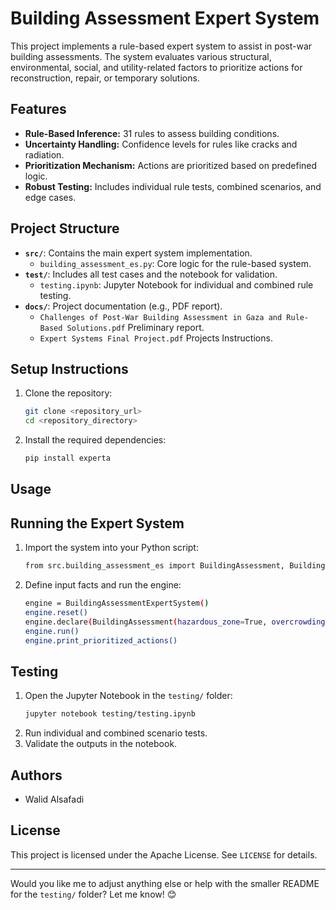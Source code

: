# Building Assessment Expert System

This project implements a rule-based expert system to assist in post-war building assessments. The system evaluates various structural, environmental, social, and utility-related factors to prioritize actions for reconstruction, repair, or temporary solutions.

## Features
- **Rule-Based Inference:** 31 rules to assess building conditions.
- **Uncertainty Handling:** Confidence levels for rules like cracks and radiation.
- **Prioritization Mechanism:** Actions are prioritized based on predefined logic.
- **Robust Testing:** Includes individual rule tests, combined scenarios, and edge cases.

## Project Structure
- **`src/`**: Contains the main expert system implementation.
  - `building_assessment_es.py`: Core logic for the rule-based system.
- **`test/`**: Includes all test cases and the notebook for validation.
  - `testing.ipynb`: Jupyter Notebook for individual and combined rule testing.
- **`docs/`**: Project documentation (e.g., PDF report).
  - `Challenges of Post-War Building Assessment in Gaza and Rule-Based Solutions.pdf` Preliminary report.
  - `Expert Systems Final Project.pdf` Projects Instructions.

## Setup Instructions
1. Clone the repository:
   ```bash
   git clone <repository_url>
   cd <repository_directory>
   ```

2. Install the required dependencies:
   ```bash
   pip install experta
   ```
## Usage
## Running the Expert System

1. Import the system into your Python script:
   ```bash
   from src.building_assessment_es import BuildingAssessment, BuildingAssessmentExpertSystem
   ```
2. Define input facts and run the engine:
   ```bash
   engine = BuildingAssessmentExpertSystem()
   engine.reset()
   engine.declare(BuildingAssessment(hazardous_zone=True, overcrowding=True))
   engine.run()
   engine.print_prioritized_actions()
   ```

## Testing
1. Open the Jupyter Notebook in the `testing/` folder:
   ```bash
   jupyter notebook testing/testing.ipynb
   ```
2. Run individual and combined scenario tests.
3. Validate the outputs in the notebook.

## Authors
- Walid Alsafadi

## License
This project is licensed under the Apache License. See `LICENSE` for details.

---

Would you like me to adjust anything else or help with the smaller README for the `testing/` folder? Let me know! 😊
